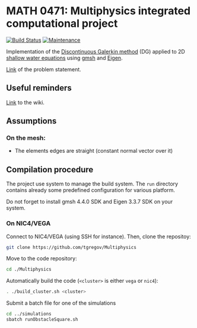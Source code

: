 # MATH 0471: Multiphysics integrated computational project 
 [![Build Status](https://travis-ci.org/tgregov/Multiphysics.svg?branch=master)](https://travis-ci.org/tgregov/Multiphysics) [![Maintenance](https://img.shields.io/badge/Version-1.1-e67e22.svg)](https://github.com/tgregov/Multiphysics/releases/tag/1.1) 
 
Implementation of the [Discontinuous Galerkin method](https://en.wikipedia.org/wiki/Discontinuous_Galerkin_method) (DG) applied to 2D [shallow water equations](https://en.wikipedia.org/wiki/Shallow_water_equations) using [gmsh](http://gmsh.info/) and [Eigen](http://eigen.tuxfamily.org/index.php?title=Main_Page).  

[Link](http://www.montefiore.ulg.ac.be/~geuzaine/MATH0471/enonce2019.pdf) of the problem statement.

## Useful reminders
[Link](https://github.com/tgregov/Multiphysics/wiki) to the wiki.

## Assumptions
### On the mesh:
* The elements edges are straight (constant normal vector over it)

## Compilation procedure
The project use system to manage the build system. The `run` directory contains already some predefined configuration for various platform.

Do not forget to install gmsh 4.4.0 SDK and Eigen 3.3.7 SDK on your system.

### On NIC4/VEGA
Connect to NIC4/VEGA (using SSH for instance). Then, clone the repositoy: 
```bash
git clone https://github.com/tgregov/Multiphysics
```
Move to the code repository:
```bash
cd ./Multiphysics
```
Automatically build the code (`<cluster>` is either `vega` or `nic4`):
```bash
. ./build_cluster.sh <cluster>
```
Submit a batch file for one of the simulations
```bash
cd ../simulations
sbatch runObstacleSquare.sh
```
